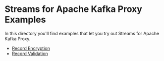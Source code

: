 # Streams for Apache Kafka Proxy Examples

In this directory you'll find examples that let you try out Streams for Apache Kafka Proxy.

* [Record Encryption](./record-encryption)
* [Record Validation](./record-validation)

